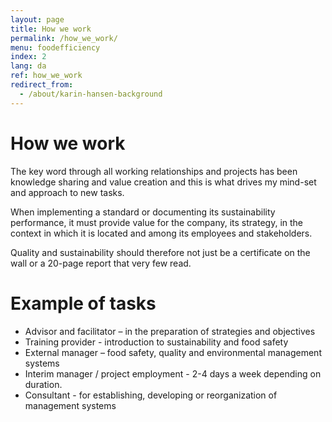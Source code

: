 ```yaml
---
layout: page
title: How we work
permalink: /how_we_work/
menu: foodefficiency
index: 2
lang: da
ref: how_we_work
redirect_from:
  - /about/karin-hansen-background
---
```


# How we work

The key word through all working relationships and projects has been knowledge sharing and value creation and this is what drives my mind-set and approach to new tasks. 

When implementing a standard or documenting its sustainability performance, it must provide value for the company, its strategy, in the context in which it is located and among its employees and stakeholders. 

Quality and sustainability should therefore not just be a certificate on the wall or a 20-page report that very few read. 

# Example of tasks
* Advisor and facilitator – in the preparation of strategies and objectives 
* Training provider - introduction to sustainability and food safety
* External manager – food safety, quality and environmental management systems
* Interim manager / project employment - 2-4 days a week depending on duration. 
* Consultant - for establishing, developing or reorganization of management systems 
